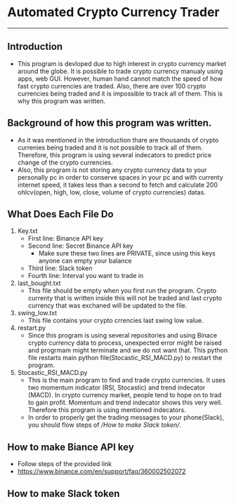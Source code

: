 # Automated Crypto Currency Trader
___
## Introduction
- This program is devloped due to high interest in crypto currency market around the globe. It is possible to trade crypto currency manualy using apps, web GUI. However, human hand cannot match the speed of how fast crypto currencies are traded. Also, there are over 100 crypto currencies being traded and it is impossible to track all of them. This is why this program was written.

## Background of how this program was written. 
- As it was mentioned in the introduction thare are thousands of crypto currenies being traded and it is not possible to track all of them. Therefore, this program is using several indecators to predict price change of the crypto currencies.
- Also, this program is not storing any crypto currency data to your personally pc in order to conserve spaces in your pc and with currenty internet speed, it takes less than a second to fetch and calculate 200 ohlcv(open, high, low, close, volume of crypto currencies) datas. 

## What Does Each File Do
1. Key.txt
    - First line: Binance API key
    - Second line: Secret Binance API key
        * Make sure these two lines are PRIVATE, since using this keys anyone can empty your balance
    - Third line: Slack token
    - Fourth line: Interval you want to trade in
2. last_bought.txt
    - This file should be empty when you first run the program. Crypto currenty that is written inside this will not be traded and last crypto currency that was exchaned will be updated to the file.
3. swing_low.txt
    - This file contains your crypto crrencies last swing low value.
4. restart.py
    - Since this program is using several repositories and using Binace crypto currency data to process, unexpected error might be raised and progrmam might terminate and we do not want that. This python file restarts main python file(Stocastic_RSI_MACD.py) to restart the program.
5. Stocastic_RSI_MACD.py
    - This is the main program to find and trade crypto currencies. It uses two momentum indicator (RSI, Stocastic) and trend indecator (MACD). In crypto currency market, people tend to hope on to trad to gain profit. Momentum and trend indecator shows this very well. Therefore this program is using mentioned indecators.
    - In order to properly get the trading messages to your phone(Slack), you should flow steps of */How to make Slack token/*.

## How to make Biance API key
- Follow steps of the provided link
- https://www.binance.com/en/support/faq/360002502072

## How to make Slack token
